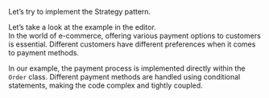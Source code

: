 Let’s try to implement the Strategy pattern.

Let’s take a look at the example in the editor. \
In the world of e-commerce, offering various payment options to customers is essential.
Different customers have different preferences when it comes to payment methods.

In our example, the payment process is implemented directly within the `Order` class.
Different payment methods are handled using conditional statements, making the code complex and tightly coupled.
